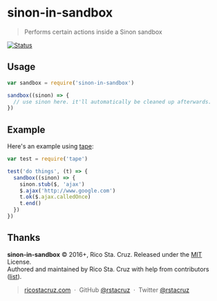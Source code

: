 # sinon-in-sandbox

> Performs certain actions inside a Sinon sandbox

[![Status](https://travis-ci.org/rstacruz/sinon-in-sandbox.svg?branch=master)](https://travis-ci.org/rstacruz/sinon-in-sandbox "See test builds")

## Usage

```js
var sandbox = require('sinon-in-sandbox')

sandbox((sinon) => {
  // use sinon here. it'll automatically be cleaned up afterwards.
})
```

## Example

Here's an example using [tape][]:

```js
var test = require('tape')

test('do things', (t) => {
  sandbox((sinon) => {
    sinon.stub($, 'ajax')
    $.ajax('http://www.google.com')
    t.ok($.ajax.calledOnce)
    t.end()
  })
})
```

[tape]: https://github.com/substack/tape

## Thanks

**sinon-in-sandbox** © 2016+, Rico Sta. Cruz. Released under the [MIT] License.<br>
Authored and maintained by Rico Sta. Cruz with help from contributors ([list][contributors]).

> [ricostacruz.com](http://ricostacruz.com) &nbsp;&middot;&nbsp;
> GitHub [@rstacruz](https://github.com/rstacruz) &nbsp;&middot;&nbsp;
> Twitter [@rstacruz](https://twitter.com/rstacruz)

[MIT]: http://mit-license.org/
[contributors]: http://github.com/rstacruz/sinon-in-sandbox/contributors
